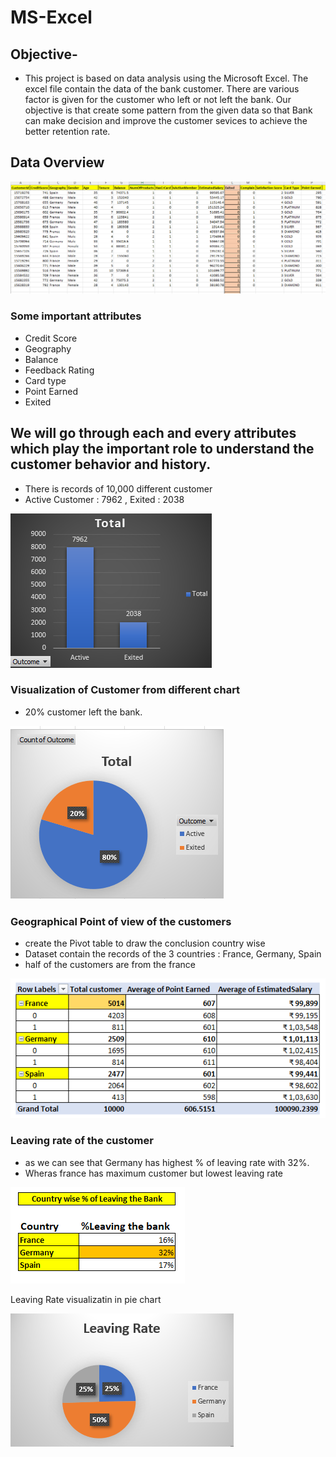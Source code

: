 # MS-Excel
## Objective- 
- This project is based on data analysis using the Microsoft Excel. The excel file contain the data of the bank customer. There are various factor is given for the customer who left or not left the bank. Our objective is that create some pattern from the given data so that Bank can make decision and improve the customer sevices to achieve the better retention rate.

## Data Overview
![image](https://github.com/msarvesh2022/MS-Excel/blob/main/curn-101.png)

### Some important attributes
- Credit Score
- Geography
- Balance
- Feedback Rating
- Card type
- Point Earned
- Exited

## We will go through each and every attributes which play the important role to understand the customer behavior and history.

- There is records of 10,000 different customer
- Active Customer : 7962 , Exited : 2038


![image](https://github.com/msarvesh2022/MS-Excel/blob/main/exited-101.png)

### Visualization of Customer from different chart

- 20% customer left the bank.

![image](https://github.com/msarvesh2022/MS-Excel/blob/main/sc301.png)

### Geographical Point of view of the customers
- create the Pivot table to draw the conclusion country wise
- Dataset contain the records of the 3 countries : France, Germany, Spain
- half of the customers are from the france

  
![images](https://github.com/msarvesh2022/MS-Excel/blob/main/sc302.png)

### Leaving rate of the customer
- as we can see that Germany has highest % of leaving rate with 32%.
- Wheras france has maximum customer but lowest leaving rate

  
![images](https://github.com/msarvesh2022/MS-Excel/blob/main/sc303.png)



Leaving Rate visualizatin in pie chart


![images](https://github.com/msarvesh2022/MS-Excel/blob/main/sc304.png)

